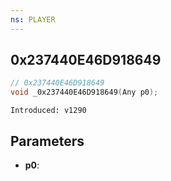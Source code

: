 ```yaml
---
ns: PLAYER
---
```

## 0x237440E46D918649

```c
// 0x237440E46D918649
void _0x237440E46D918649(Any p0);
```

```
Introduced: v1290
```

## Parameters
* **p0**:


